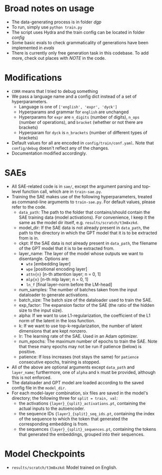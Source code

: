 # Broad notes on usage

- The data-generating process is in folder *dgp*
- To run, simply use `python train.py` 
- The script uses Hydra and the train config can be located in folder *config*
- Some basic evals to check grammaticality of generations have been implemented in *evals*
- There is currently only free generation task in this codebase. To add more, check out places with *NOTE* in the code.

# Modifications
- `CORR` means that I tried to debug something
- We pass a language name and a config dict instead of a set of hyperparameters.
    - Language is one of `['english', 'expr', 'dyck']`
    - Hyperparams and grammar for `english` are unchanged
    - Hyperparams for `expr` are `n_digits` (number of digits), `n_ops` (number of operations), and `bracket` (whether or not there are brackets)
    - Hyperparam for `dyck` is `n_brackets` (number of different types of brackets)
- Default values for all are encoded in `config/train/conf.yaml`. Note that `config/debug` doesn't reflect any of the changes.
- Documentation modified accordingly.

# SAEs
- All SAE-related code is in `sae/`, except the argument parsing and top-level function call, which are in `train-sae.py`.
- Training the SAE makes use of the following hyperparameters, treated as command-line arguments to `train-sae.py`. For default values, please refer to the code.
    - `data_path`: The path to the folder that contains/should contain the SAE training data (model activations). For convenience, I keep it the same as the model dir itself, e.g. `results/scratch/t3m8xzkd`.
    - model_dir: If the SAE data is not already present in `data_path`, the path to the directory in which the GPT model that it is to be extracted from is in.
    - ckpt: If the SAE data is not already present in `data_path`, the filename of the GPT model that it is to be extracted from.
    - layer_name: The layer of the model whose outputs we want to disentangle. Options are:
        - `wte` [embedding layer]
        - `wpe` [positional encoding layer]
        - `attn{n}` [n-th attention layer; n = 0, 1]
        - `mlp{n}` [n-th mlp layer; n = 0, 1]
        - `ln_f` [final layer-norm before the LM-head]
    - num_samples: The number of batches taken from the input dataloader to generate activations.
    - batch_size: The batch size of the dataloader used to train the SAE.
    - exp_factor: The expansion factor of the SAE (the ratio of the hidden size to the input size).
    - alpha: If we want to use L1-regularization, the coefficient of the L1 norm of the latent in the loss function.
    - k: If we want to use top-k-regularization, the number of latent dimensions that are kept nonzero.
    - lr: The learning rate of the SAE. Used in an Adam optimizer.
    - num_epochs: The maximum number of epochs to train the SAE. Note that these many epochs may not be run if patience (below) is positive.
    - patience: If loss increases (not stays the same) for `patience` consecutive epochs, training is stopped.
- All of the above are optional arguments except `data_path` and `layer_name`; furthermore, one of `alpha` and `k` must be provided, although this is not enforced.
- The dataloader and GPT model are loaded according to the saved config file in the `model_dir`.
- For each model-layer combination, six files are saved in the model's directory; the following three for `split = train, val`:
    - the activations `{layer}_{split}_activations.pt`, containing the actual inputs to the autoencoder.
    - the sequence IDs `{layer}_{split}_seq_ids.pt`, containing the index of the sequence to which the token that generated the corresponding embedding is from.
    - the sequences `{layer}_{split}_sequences.pt`, containing the tokens that generated the embeddings, grouped into their sequences.

# Model Checkpoints
- `results/scratch/t3m8xzkd`: Model trained on English.